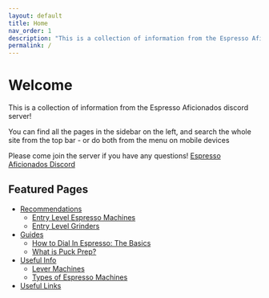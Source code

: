 ```yaml
---
layout: default
title: Home
nav_order: 1
description: "This is a collection of information from the Espresso Aficionados discord server!"
permalink: /
---
```


# Welcome
This is a collection of information from the Espresso Aficionados discord server!

You can find all the pages in the sidebar on the left, and search the whole site from the top bar - or do both from the menu on mobile devices

Please come join the server if you have any questions! [Espresso Aficionados Discord](https://discord.gg/espresso)

## Featured Pages

- [Recommendations](recommendations)
  - [Entry Level Espresso Machines](recommendations/entry-machines)
  - [Entry Level Grinders](recommendations/entry-grinders)
- [Guides](guides)
  - [How to Dial In Espresso: The Basics](guides/beginner)
  - [What is Puck Prep?](guides/puckprep)
- [Useful Info](info)
  - [Lever Machines](info/levers)
  - [Types of Espresso Machines](info/machine-types)
- [Useful Links](links)
